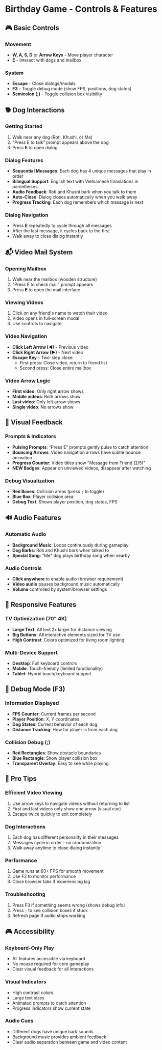 # Birthday Game - Controls & Features

## 🎮 Basic Controls

### Movement
- **W, A, S, D** or **Arrow Keys** - Move player character
- **E** - Interact with dogs and mailbox

### System
- **Escape** - Close dialogs/modals
- **F3** - Toggle debug mode (show FPS, positions, dog states)
- **Semicolon (;)** - Toggle collision box visibility

## 🐕 Dog Interactions

### Getting Started
1. Walk near any dog (Roti, Khushi, or Me)
2. "Press E to talk" prompt appears above the dog
3. Press **E** to open dialog

### Dialog Features
- **Sequential Messages**: Each dog has 4 unique messages that play in order
- **Bilingual Support**: English text with Vietnamese translations in parentheses
- **Audio Feedback**: Roti and Khushi bark when you talk to them
- **Auto-Close**: Dialog closes automatically when you walk away
- **Progress Tracking**: Each dog remembers which message is next

### Dialog Navigation
- Press **E** repeatedly to cycle through all messages
- After the last message, it cycles back to the first
- Walk away to close dialog instantly

## 📬 Video Mail System

### Opening Mailbox
1. Walk near the mailbox (wooden structure)
2. "Press E to check mail" prompt appears
3. Press **E** to open the mail interface

### Viewing Videos
1. Click on any friend's name to watch their video
2. Video opens in full-screen modal
3. Use controls to navigate:

### Video Navigation
- **Click Left Arrow (◀)** - Previous video
- **Click Right Arrow (▶)** - Next video
- **Escape Key** - Two-step close:
  - First press: Close video, return to friend list
  - Second press: Close entire mailbox

### Video Arrow Logic
- **First video**: Only right arrow shows
- **Middle videos**: Both arrows show
- **Last video**: Only left arrow shows
- **Single video**: No arrows show

## 🎨 Visual Feedback

### Prompts & Indicators
- **Pulsing Prompts**: "Press E" prompts gently pulse to catch attention
- **Bouncing Arrows**: Video navigation arrows have subtle bounce animation
- **Progress Counter**: Video titles show "Message from Friend (2/5)"
- **NEW Badges**: Appear on unviewed videos, disappear after watching

### Debug Visualization
- **Red Boxes**: Collision areas (press `;` to toggle)
- **Blue Box**: Player collision area
- **Debug Text**: Shows player position, dog states, FPS

## 🔊 Audio Features

### Automatic Audio
- **Background Music**: Loops continuously during gameplay
- **Dog Barks**: Roti and Khushi bark when talked to
- **Special Song**: "Me" dog plays birthday song when nearby

### Audio Controls
- **Click anywhere** to enable audio (browser requirement)
- **Video audio** pauses background music automatically
- **Volume** controlled by system/browser settings

## 📱 Responsive Features

### TV Optimization (70" 4K)
- **Large Text**: All text 2x larger for distance viewing
- **Big Buttons**: All interactive elements sized for TV use
- **High Contrast**: Colors optimized for living room lighting

### Multi-Device Support
- **Desktop**: Full keyboard controls
- **Mobile**: Touch-friendly (limited functionality)
- **Tablet**: Hybrid touch/keyboard support

## 🐛 Debug Mode (F3)

### Information Displayed
- **FPS Counter**: Current frames per second
- **Player Position**: X, Y coordinates
- **Dog States**: Current behavior of each dog
- **Distance Tracking**: How far player is from each dog

### Collision Debug (;)
- **Red Rectangles**: Show obstacle boundaries
- **Blue Rectangle**: Show player collision box
- **Transparent Overlay**: Easy to see while playing

## 🎯 Pro Tips

### Efficient Video Viewing
1. Use arrow keys to navigate videos without returning to list
2. First and last videos only show one arrow (visual cue)
3. Escape twice quickly to exit completely

### Dog Interactions
1. Each dog has different personality in their messages
2. Messages cycle in order - no randomization
3. Walk away anytime to close dialog instantly

### Performance
1. Game runs at 60+ FPS for smooth movement
2. Use F3 to monitor performance
3. Close browser tabs if experiencing lag

### Troubleshooting
1. Press F3 if something seems wrong (shows debug info)
2. Press `;` to see collision boxes if stuck
3. Refresh page if audio stops working

## 🎮 Accessibility

### Keyboard-Only Play
- All features accessible via keyboard
- No mouse required for core gameplay
- Clear visual feedback for all interactions

### Visual Indicators
- High contrast colors
- Large text sizes
- Animated prompts to catch attention
- Progress indicators show current state

### Audio Cues
- Different dogs have unique bark sounds
- Background music provides ambient feedback
- Clear audio separation between game and video content